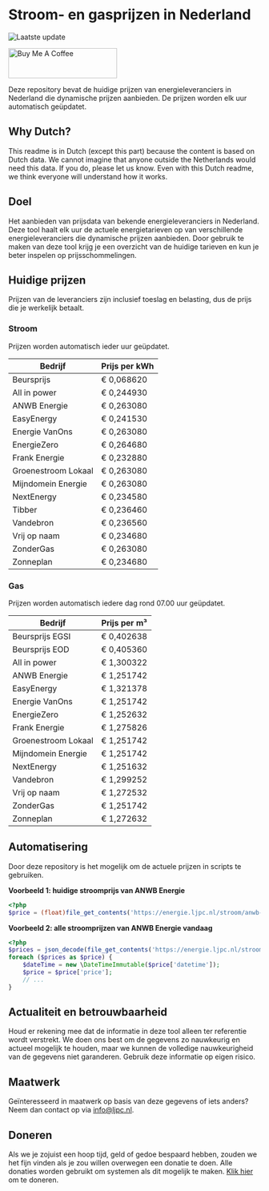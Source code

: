 # Stroom- en gasprijzen in Nederland

![Laatste update](https://img.shields.io/badge/laatste%20update-2024--12--18%2010%3A00%20CET-brightgreen)

<a href="https://www.buymeacoffee.com/Lars-" target="_blank"><img src="https://cdn.buymeacoffee.com/buttons/v2/default-orange.png" alt="Buy Me A Coffee" height="60" style="height: 60px !important;width: 217px !important;" ></a>

Deze repository bevat de huidige prijzen van energieleveranciers in Nederland die dynamische prijzen aanbieden. De prijzen worden elk uur automatisch geüpdatet.

## Why Dutch?

This readme is in Dutch (except this part) because the content is based on Dutch data. We cannot imagine that anyone outside the Netherlands would need this data. If you do, please let us know. Even with this Dutch readme, we think
everyone will understand how it works.

## Doel

Het aanbieden van prijsdata van bekende energieleveranciers in Nederland. Deze tool haalt elk uur de actuele energietarieven op van verschillende energieleveranciers die dynamische prijzen aanbieden. Door gebruik te maken van deze tool
krijg je een overzicht van de huidige tarieven en kun je beter inspelen op prijsschommelingen.

## Huidige prijzen

Prijzen van de leveranciers zijn inclusief toeslag en belasting, dus de prijs die je werkelijk betaalt.

### Stroom

Prijzen worden automatisch ieder uur geüpdatet.

 Bedrijf | Prijs per kWh 
---------|---------------
Beursprijs | € 0,068620
All in power | € 0,244930
ANWB Energie | € 0,263080
EasyEnergy | € 0,241530
Energie VanOns | € 0,263080
EnergieZero | € 0,264680
Frank Energie | € 0,232880
Groenestroom Lokaal | € 0,263080
Mijndomein Energie | € 0,263080
NextEnergy | € 0,234580
Tibber | € 0,236460
Vandebron | € 0,236560
Vrij op naam | € 0,234680
ZonderGas | € 0,263080
Zonneplan | € 0,234680


### Gas

Prijzen worden automatisch iedere dag rond 07.00 uur geüpdatet.

 Bedrijf | Prijs per m³ 
---------|--------------
Beursprijs EGSI | € 0,402638
Beursprijs EOD | € 0,405360
All in power | € 1,300322
ANWB Energie | € 1,251742
EasyEnergy | € 1,321378
Energie VanOns | € 1,251742
EnergieZero | € 1,252632
Frank Energie | € 1,275826
Groenestroom Lokaal | € 1,251742
Mijndomein Energie | € 1,251742
NextEnergy | € 1,251632
Vandebron | € 1,299252
Vrij op naam | € 1,272532
ZonderGas | € 1,251742
Zonneplan | € 1,272632


## Automatisering

Door deze repository is het mogelijk om de actuele prijzen in scripts te gebruiken.

**Voorbeeld 1: huidige stroomprijs van ANWB Energie**

```php
<?php
$price = (float)file_get_contents('https://energie.ljpc.nl/stroom/anwb-energie-nu.txt');

```

**Voorbeeld 2: alle stroomprijzen van ANWB Energie vandaag**

```php
<?php
$prices = json_decode(file_get_contents('https://energie.ljpc.nl/stroom/all-in-power-vandaag.json'),true);
foreach ($prices as $price) {
    $dateTime = new \DateTimeImmutable($price['datetime']);
    $price = $price['price'];
    // ...
}
```

## Actualiteit en betrouwbaarheid

Houd er rekening mee dat de informatie in deze tool alleen ter referentie wordt verstrekt. We doen ons best om de gegevens zo nauwkeurig en actueel mogelijk te houden, maar we kunnen de volledige nauwkeurigheid van de gegevens niet
garanderen. Gebruik deze informatie op eigen risico.

## Maatwerk

Geïnteresseerd in maatwerk op basis van deze gegevens of iets anders? Neem dan contact op
via [info@ljpc.nl](mailto:info@ljpc.nl?subject=Energie%20prijzen).

## Doneren

Als we je zojuist een hoop tijd, geld of gedoe bespaard hebben, zouden we het fijn vinden als je zou willen overwegen een
donatie te doen. Alle donaties worden gebruikt om systemen als dit mogelijk te
maken. [Klik hier](https://www.buymeacoffee.com/Lars-) om te doneren.
